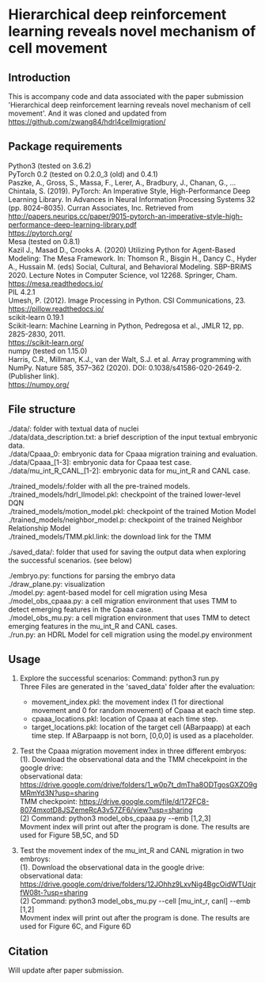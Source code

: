 # Hierarchical deep reinforcement learning reveals novel mechanism of cell movement

## Introduction
This is accompany code and data associated with the paper submission 'Hierarchical deep reinforcement learning reveals novel mechanism of cell movement'. And it was cloned and updated from https://github.com/zwang84/hdrl4cellmigration/

## Package requirements
  Python3 (tested on 3.6.2) <br />
  PyTorch 0.2 (tested on 0.2.0_3 (old) and 0.4.1) <br />
  Paszke, A., Gross, S., Massa, F., Lerer, A., Bradbury, J., Chanan, G., … Chintala, S. (2019). PyTorch: An Imperative Style, High-Performance Deep Learning Library. In Advances in Neural Information Processing Systems 32 (pp. 8024–8035). Curran Associates, Inc. Retrieved from http://papers.neurips.cc/paper/9015-pytorch-an-imperative-style-high-performance-deep-learning-library.pdf  <br />
  https://pytorch.org/ <br />
  Mesa (tested on 0.8.1) <br />
  Kazil J., Masad D., Crooks A. (2020) Utilizing Python for Agent-Based Modeling: The Mesa Framework. In: Thomson R., Bisgin H., Dancy C., Hyder A., Hussain M. (eds) Social, Cultural, and Behavioral Modeling. SBP-BRiMS 2020. Lecture Notes in Computer Science, vol 12268. Springer, Cham. <br />
  https://mesa.readthedocs.io/ <br />
  PIL 4.2.1 <br />
  Umesh, P. (2012). Image Processing in Python. CSI Communications, 23. <br />
  https://pillow.readthedocs.io/ <br />
  scikit-learn 0.19.1 <br />
  Scikit-learn: Machine Learning in Python, Pedregosa et al., JMLR 12, pp. 2825-2830, 2011.<br />
  https://scikit-learn.org/ <br />
  numpy (tested on 1.15.0) <br />
  Harris, C.R., Millman, K.J., van der Walt, S.J. et al. Array programming with NumPy. Nature 585, 357–362 (2020). DOI: 0.1038/s41586-020-2649-2. (Publisher link).<br />
  https://numpy.org/ <br />

  
## File structure
  ./data/: folder with textual data of nuclei <br />
  ./data/data_description.txt: a brief description of the input textual embryonic data. <br />
  ./data/Cpaaa_0: embryonic data for Cpaaa migration training and evaluation. <br />
  ./data/Cpaaa_[1-3]: embryonic data for Cpaaa test case. <br />
  ./data/mu_int_R_CANL_[1-2]: embryonic data for mu_int_R and CANL case. <br />
  
  ./trained_models/:folder with all the pre-trained models. <br />
  ./trained_models/hdrl_llmodel.pkl: checkpoint of the trained lower-level DQN <br />
  ./trained_models/motion_model.pkl: checkpoint of the trained Motion Model <br />
  ./trained_models/neighbor_model.p: checkpoint of the trained Neighbor Relationship Model <br />
  ./trained_models/TMM.pkl.link: the download link for the TMM <br />
  
  ./saved_data/: folder that used for saving the output data when exploring the successful scenarios. (see below) <br />
  
  ./embryo.py: functions for parsing the embryo data <br />
  ./draw_plane.py: visualization <br />
  ./model.py: agent-based model for cell migration using Mesa <br />
  ./model_obs_cpaaa.py: a cell migration environment that uses TMM to detect emerging features in the Cpaaa case. <br />
  ./model_obs_mu.py: a cell migration environment that uses TMM to detect emerging features in the mu_int_R and CANL cases. <br />
  ./run.py: an HDRL Model for cell migration using the model.py environment <br />

## Usage
1.  Explore the successful scenarios: 
   Command: python3 run.py <br />
   Three Files are generated in the 'saved_data' folder after the evaluation: <br />
     - movement_index.pkl: the movement index (1 for directional movement and 0 for random movement) of Cpaaa at each time step. <br />
     - cpaaa_locations.pkl: location of Cpaaa at each time step. <br />
     - target_locations.pkl: location of the target cell (ABarpaapp) at each time step. If ABarpaapp is not born, [0,0,0] is used as a placeholder. <br />

2. Test the Cpaaa migration movement index in three different embryos: <br />
  (1). Download the observational data and the TMM checekpoint in the google drive: <br /> 
  observational data: https://drive.google.com/drive/folders/1_w0p7t_dmTha8ODTgosGXZO9gMRmYd3N?usp=sharing  <br />
  TMM checkpoint: https://drive.google.com/file/d/172FC8-8074mxotD8JSZemeRcA3v57ZF6/view?usp=sharing <br />
  (2) Command: python3 model_obs_cpaaa.py --emb [1,2,3] <br />
  Movment index will print out after the program is done. The results are used for Figure 5B,5C, and 5D<br />

3. Test the movement index of the mu_int_R and CANL migration in two embroys: <br />
  (1). Download the observational data  in the google drive: <br /> 
  observational data: https://drive.google.com/drive/folders/12JOhhz9LxvNig4BgcOidWTUqjrfW08t-?usp=sharing <br />
  (2) Command: python3 model_obs_mu.py --cell [mu_int_r, canl] --emb [1,2] <br />
  Movment index will print out after the program is done. The results are used for Figure 6C, and Figure 6D <br />



## Citation
Will update after paper submission.

